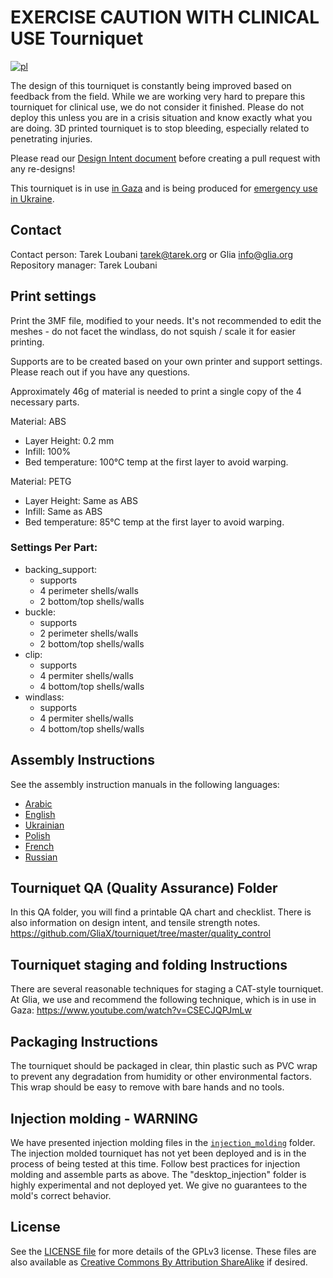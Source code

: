 # EXERCISE CAUTION WITH CLINICAL USE Tourniquet
[![pl](https://img.shields.io/badge/lang-pl-red.svg)](README.pl.md)

The design of this tourniquet is constantly being improved based on feedback from the field. While we are working very hard to prepare this tourniquet for clinical use, we do not consider it finished. Please do not deploy this unless you are in a crisis situation and know exactly what you are doing. 3D printed tourniquet is to stop bleeding, especially related to penetrating injuries.

Please read our [Design Intent document](https://github.com/GliaX/tourniquet/blob/master/quality_control/design_intent.md) before creating a pull request with any re-designs!

This tourniquet is in use [in Gaza](https://trklou.medium.com/3d-printed-open-source-tourniquet-rationale-failure-analysis-and-proposed-next-steps-of-the-glia-97e8441b4c5a) and is being produced for [emergency use in Ukraine](https://trklou.medium.com/glias-gaza-tourniquet-is-ready-for-emergency-use-in-ukraine-make-some-if-you-can-ef5f83260b7c).

## Contact
Contact person: Tarek Loubani <tarek@tarek.org> or Glia <info@glia.org>
Repository manager: Tarek Loubani

## Print settings
Print the 3MF file, modified to your needs. It's not recommended to edit the meshes - do not facet the windlass, do not squish / scale it for easier printing.

Supports are to be created based on your own printer and support settings. Please reach out if you have any questions.

Approximately 46g of material is needed to print a single copy of the 4 necessary parts.

Material: ABS
* Layer Height: 0.2 mm
* Infill: 100%
* Bed temperature: 100°C temp at the first layer to avoid warping.

Material: PETG
* Layer Height: Same as ABS
* Infill: Same as ABS
* Bed temperature: 85°C temp at the first layer to avoid warping.


### Settings Per Part:
* backing_support:
  * supports
  * 4 perimeter shells/walls
  * 2 bottom/top shells/walls
* buckle:
  * supports
  * 2 perimeter shells/walls
  * 2 bottom/top shells/walls
* clip:
  * supports
  * 4 permiter shells/walls
  * 4 bottom/top shells/walls
* windlass:
  * supports
  * 4 permiter shells/walls
  * 4 bottom/top shells/walls

## Assembly Instructions
See the assembly instruction manuals in the following languages:
* [Arabic](assembly_instructions/INSTRUCTIONS_AR.md)
* [English](assembly_instructions/INSTRUCTIONS_EN.md)
* [Ukrainian](assembly_instructions/INSTRUCTIONS_UA.md)
* [Polish](assembly_instructions/INSTRUCTIONS_PL.md)
* [French](assembly_instructions/INSTRUCTIONS_FR.md)
* [Russian](assembly_instructions/INSTRUCTIONS_RU.md)

## Tourniquet QA (Quality Assurance) Folder
In this QA folder, you will find a printable QA chart and checklist. There is also information on design intent, and tensile strength notes. 
https://github.com/GliaX/tourniquet/tree/master/quality_control

## Tourniquet staging and folding Instructions
There are several reasonable techniques for staging a CAT-style tourniquet. At Glia, we use and recommend the following technique, which is in use in Gaza: https://www.youtube.com/watch?v=CSECJQPJmLw

## Packaging Instructions
The tourniquet should be packaged in clear, thin plastic such as PVC wrap to prevent any degradation from humidity or other environmental factors. This wrap should be easy to remove with bare hands and no tools.

## Injection molding - WARNING
We have presented injection molding files in the [`injection_molding`](injection_molding) folder. The injection molded tourniquet has not yet been deployed and is in the process of being tested at this time. Follow best practices for injection molding and assemble parts as above.
The "desktop_injection" folder is highly experimental and not deployed yet. We give no guarantees to the mold's correct behavior. 


## License
See the [LICENSE file](LICENSE) for more details of the GPLv3 license. These files are also available as [Creative Commons By Attribution ShareAlike](https://creativecommons.org/licenses/by-sa/4.0/) if desired.
